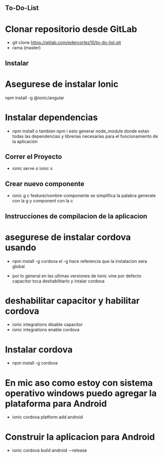 ## To-Do-List
# Clonar repositorio desde GitLab

- git clone https://gitlab.com/edercortez10/to-do-list.git
- rama (master)

## Instalar

# Asegurese de instalar Ionic 

npm install -g @ionic/angular

# Instalar dependencias

- npm install o tambien npm i  esto generar node_module donde estan todas las dependencias y librerias necesarias para el funcionamiento de la aplicación

## Correr el Proyecto
- ionic serve  o ionic s

## Crear nuevo componente 
- ionic g c feature/nombre-componente  se simplifica la palabra generate con la g y component con la c


## Instrucciones de compilacion de la aplicacion 
# asegurese de instalar cordova usando
- npm install -g cordova el -g hace referencia que la instalacion sera global 


- por lo general en las ultimas versiones de Ionic vine por defecto capacitor toca deshabilitarlo y intalar cordova

# deshabilitar capacitor y habilitar cordova
- ionic integrations disable capacitor
- ionic integrations enable cordova


# Instalar  cordova

- npm install -g cordova

# En mic aso como estoy con sistema operativo windows puedo agregar la plataforma para Android 

- ionic cordova platform add android

# Construir la  aplicacion para Android 
- ionic cordova build android --release
